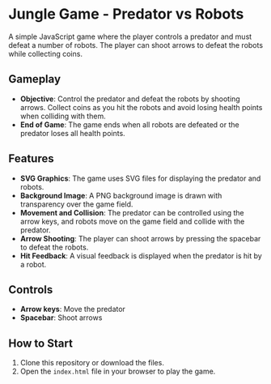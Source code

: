 # Jungle Game - Predator vs Robots

A simple JavaScript game where the player controls a predator and must defeat a number of robots. The player can shoot arrows to defeat the robots while collecting coins.

## Gameplay

- **Objective**: Control the predator and defeat the robots by shooting arrows. Collect coins as you hit the robots and avoid losing health points when colliding with them.
- **End of Game**: The game ends when all robots are defeated or the predator loses all health points.

## Features

- **SVG Graphics**: The game uses SVG files for displaying the predator and robots.
- **Background Image**: A PNG background image is drawn with transparency over the game field.
- **Movement and Collision**: The predator can be controlled using the arrow keys, and robots move on the game field and collide with the predator.
- **Arrow Shooting**: The player can shoot arrows by pressing the spacebar to defeat the robots.
- **Hit Feedback**: A visual feedback is displayed when the predator is hit by a robot.

## Controls

- **Arrow keys**: Move the predator
- **Spacebar**: Shoot arrows

## How to Start

1. Clone this repository or download the files.
2. Open the `index.html` file in your browser to play the game.
